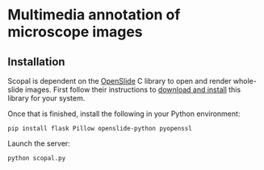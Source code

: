 # Multimedia annotation of microscope images

## Installation
Scopal is dependent on the [OpenSlide](https://openslide.org/) C library to open and render whole-slide images. First follow their instructions to [download and install](https://openslide.org/download/) this library for your system. 

Once that is finished, install the following in your Python environment:
```
pip install flask Pillow openslide-python pyopenssl
```
Launch the server:
```
python scopal.py
```